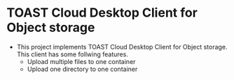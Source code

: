 # TOAST Cloud Desktop Client for Object storage
- This project implements TOAST Cloud Desktop Client for Object storage. This client has some follwing features.
    - Upload multiple files to one container
    - Upload one directory to one container